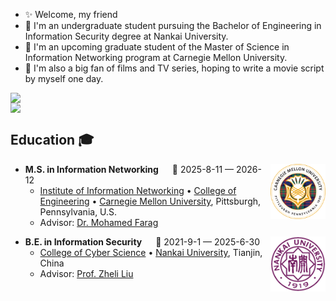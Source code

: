 - ✨ Welcome, my friend
- 🌱 I'm an undergraduate student pursuing the Bachelor of Engineering in Information Security degree at Nankai University.
- 🔭 I'm an upcoming graduate student of the Master of Science in Information Networking program at Carnegie Mellon University.
- 💞️ I'm also a big fan of films and TV series, hoping to write a movie script by myself one day.

<div align="center">
  <img src="https://github-readme-stats.vercel.app/api?username=ErwinZhou&show_icons=true&theme=tokyonight&hide=prs" style="display: block; margin: 0 auto;" />
  <img src="https://github-readme-stats.vercel.app/api/top-langs/?username=ErwinZhou&layout=compact&hide=html&&exclude_repo=Software-Engineering-project-management-test,SE2024-ProjectManagement-test,Big-Data-Analytics-and-Application-2024" style="display: block; margin: 0 auto;" />
</div>



Education 🎓
------  
<img align="right" width="88" src="https://raw.githubusercontent.com/ErwinZhou/pics_home/main/logos/CMU/Carnegie_Mellon_University_seal.png" />

- **M.S. in Information Networking** &emsp; 📌 2025-8-11 — 2026-12
  - [Institute of Information Networking](https://www.cmu.edu/ini/) • [College of Engineering](https://engineering.cmu.edu/) • [Carnegie Mellon University](https://www.cmu.edu/), Pittsburgh, Pennsylvania, U.S.
  - Advisor: [Dr. Mohamed Farag](https://www.cmu.edu/ini/about/team/farag.html)

<img align="right" width="88" src="https://github.com/ErwinZhou/ErwinZhou.github.io/blob/main/images/Nankai.png" />

- **B.E. in Information Security** &emsp; 📌 2021-9-1 — 2025-6-30
  - [College of Cyber Science](https://encyber.nankai.edu.cn/) • [Nankai University](https://en.nankai.edu.cn/), Tianjin, China
  - Advisor: [Prof. Zheli Liu](https://scholar.google.co.uk/citations?user=PpBb6vUAAAAJ&hl=en&oi=ao)

<!---
ErwinZhou/ErwinZhou is a ✨ special ✨ repository because its `README.md` (this file) appears on your GitHub profile.
You can click the Preview link to take a look at your changes.
--->
